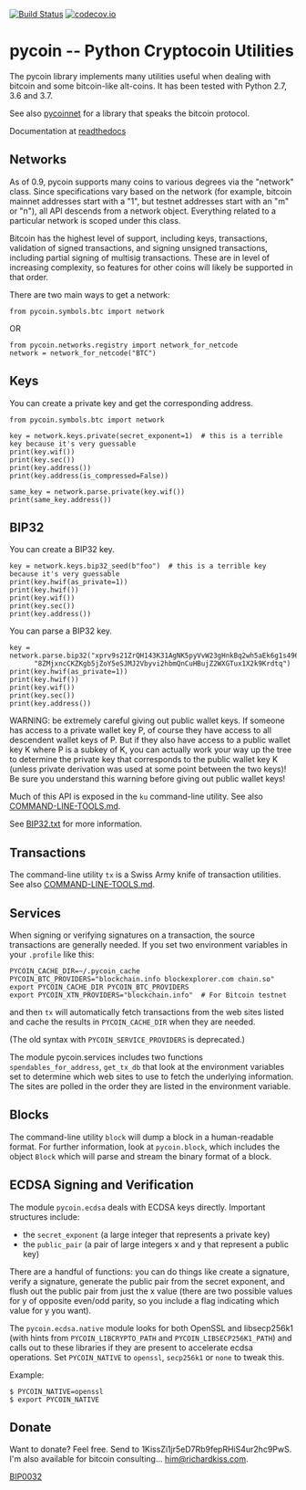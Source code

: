 [![Build Status](https://travis-ci.org/richardkiss/pycoin.png?branch=master)](https://travis-ci.org/richardkiss/pycoin)
[![codecov.io](https://codecov.io/github/richardkiss/pycoin/coverage.svg?branch=master)](https://codecov.io/github/richardkiss/pycoin)


pycoin -- Python Cryptocoin Utilities
=====================================

The pycoin library implements many utilities useful when dealing with bitcoin and some bitcoin-like
alt-coins. It has been tested with Python 2.7, 3.6 and 3.7.

See also [pycoinnet](http://github.com/richardkiss/pycoinnet/) for a library that speaks the bitcoin protocol.

Documentation at [readthedocs](http://pycoin.readthedocs.io/en/latest/)


Networks
--------

As of 0.9, pycoin supports many coins to various degrees via the "network" class. Since specifications
vary based on the network (for example, bitcoin mainnet addresses start with a "1", but testnet
addresses start with an "m" or "n"), all API descends from a network object. Everything related to a
particular network is scoped under this class.

Bitcoin has the highest level of support, including keys, transactions, validation of signed transactions, and
signing unsigned transactions, including partial signing of multisig transactions. These are in level of
increasing complexity, so features for other coins will likely be supported in that order.

There are two main ways to get a network:

```
from pycoin.symbols.btc import network
```

OR

```
from pycoin.networks.registry import network_for_netcode
network = network_for_netcode("BTC")
```


Keys
----

You can create a private key and get the corresponding address.

```
from pycoin.symbols.btc import network

key = network.keys.private(secret_exponent=1)  # this is a terrible key because it's very guessable
print(key.wif())
print(key.sec())
print(key.address())
print(key.address(is_compressed=False))

same_key = network.parse.private(key.wif())
print(same_key.address())
```


BIP32
-----

You can create a BIP32 key.

```
key = network.keys.bip32_seed(b"foo")  # this is a terrible key because it's very guessable
print(key.hwif(as_private=1))
print(key.hwif())
print(key.wif())
print(key.sec())
print(key.address())
```

You can parse a BIP32 key.

```
key = network.parse.bip32("xprv9s21ZrQH143K31AgNK5pyVvW23gHnkBq2wh5aEk6g1s496M"
      "8ZMjxncCKZKgb5jZoY5eSJMJ2Vbyvi2hbmQnCuHBujZ2WXGTux1X2k9Krdtq")
print(key.hwif(as_private=1))
print(key.hwif())
print(key.wif())
print(key.sec())
print(key.address())
```

WARNING: be extremely careful giving out public wallet keys. If someone has access to a private wallet key P, of
course they have access to all descendent wallet keys of P. But if they also have access to a public wallet key K
where P is a subkey of K, you can actually work your way up the tree to determine the private key that corresponds
to the public wallet key K (unless private derivation was used at some point between the two keys)! Be sure you
understand this warning before giving out public wallet keys!

Much of this API is exposed in the `ku` command-line utility. See also [COMMAND-LINE-TOOLS.md](./COMMAND-LINE-TOOLS.md).

See [BIP32.txt](./BIP32.txt) for more information.


Transactions
------------

The command-line utility `tx` is a Swiss Army knife of transaction utilities. See also [COMMAND-LINE-TOOLS.md](./COMMAND-LINE-TOOLS.md).


Services
--------

When signing or verifying signatures on a transaction, the source transactions are generally needed. If you set two
environment variables in your `.profile` like this:

    PYCOIN_CACHE_DIR=~/.pycoin_cache
    PYCOIN_BTC_PROVIDERS="blockchain.info blockexplorer.com chain.so"
    export PYCOIN_CACHE_DIR PYCOIN_BTC_PROVIDERS
    export PYCOIN_XTN_PROVIDERS="blockchain.info"  # For Bitcoin testnet

and then `tx` will automatically fetch transactions from the web sites listed and cache the results in
`PYCOIN_CACHE_DIR` when they are needed.

(The old syntax with `PYCOIN_SERVICE_PROVIDERS` is deprecated.)

The module pycoin.services includes two functions `spendables_for_address`, `get_tx_db` that look at the
environment variables set to determine which web sites to use to fetch the underlying information. The sites are
polled in the order they are listed in the environment variable.


Blocks
------

The command-line utility `block` will dump a block in a human-readable format. For further information, look at
`pycoin.block`, which includes the object `Block` which will parse and stream the binary format of a block.


ECDSA Signing and Verification
------------------------------

The module `pycoin.ecdsa` deals with ECDSA keys directly. Important structures include:

- the `secret_exponent` (a large integer that represents a private key)
- the `public_pair` (a pair of large integers x and y that represent a public key)

There are a handful of functions: you can do things like create a signature, verify a signature, generate the public
pair from the secret exponent, and flush out the public pair from just the x value (there are two possible values
for y of opposite even/odd parity, so you include a flag indicating which value for y you want).

The `pycoin.ecdsa.native` module looks for both OpenSSL and libsecp256k1 (with hints from
`PYCOIN_LIBCRYPTO_PATH` and `PYCOIN_LIBSECP256K1_PATH`) and calls out to these libraries if
they are present to accelerate ecdsa operations. Set `PYCOIN_NATIVE` to `openssl`,
`secp256k1` or `none` to tweak this.

Example:

```
$ PYCOIN_NATIVE=openssl
$ export PYCOIN_NATIVE
```


Donate
------

Want to donate? Feel free. Send to 1KissZi1jr5eD7Rb9fepRHiS4ur2hc9PwS.
I'm also available for bitcoin consulting... him@richardkiss.com.


[BIP0032](https://github.com/bitcoin/bips/blob/master/bip-0032.mediawiki)
